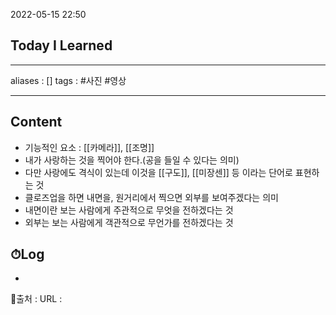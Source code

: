 2022-05-15 22:50
## Today I Learned
---
aliases : []
tags : #사진 #영상

---

## Content
- 기능적인 요소 : [[카메라]], [[조명]]
- 내가 사랑하는 것을 찍어야 한다.(공을 들일 수 있다는 의미)
- 다만 사랑에도 격식이 있는데 이것을 [[구도]], [[미장센]] 등 이라는 단어로 표현하는 것
- 클로즈업을 하면 내면을, 원거리에서 찍으면 외부를 보여주겠다는 의미
- 내면이란 보는 사람에게 주관적으로 무엇을 전하겠다는 것
- 외부는 보는 사람에게 객관적으로 무언가를 전하겠다는 것

## ⏱Log
-


📙출처 :
URL :